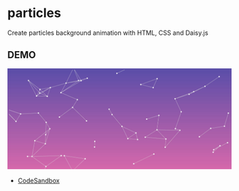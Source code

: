 # particles

Create particles background animation with HTML, CSS and Daisy.js

## DEMO 
![Particles](https://github.com/dianavile/particles/blob/main/Particles.jpg)
- [CodeSandbox](https://codesandbox.io/s/funny-chatterjee-y44ic)
